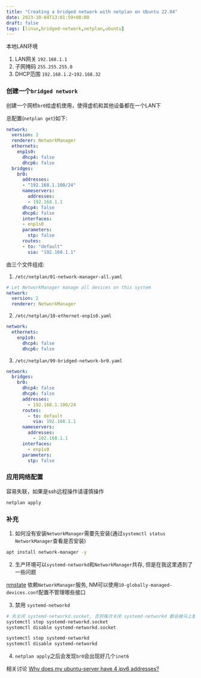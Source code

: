 ```yaml
---
title: "Creating a bridged network with netplan on Ubuntu 22.04"
date: 2023-10-04T13:01:59+08:00
draft: false
tags: [linux,bridged-network,netplan,ubuntu]
---
```


本地LAN环境

1. LAN网关 `192.168.1.1`
2. 子网掩码 `255.255.255.0`
2. DHCP范围 `192.168.1.2`-`192.168.32`

### 创建一个`bridged network`

创建一个网桥`br0`给虚机使用，使得虚机和其他设备都在一个LAN下

总配置(`netplan get`)如下:

```yaml
network:
  version: 2
  renderer: NetworkManager
  ethernets:
    enp1s0:
      dhcp4: false
      dhcp6: false
  bridges:
    br0:
      addresses:
      - "192.168.1.100/24"
      nameservers:
        addresses:
        - 192.168.1.1
      dhcp4: false
      dhcp6: false
      interfaces:
      - enp1s0
      parameters:
        stp: false
      routes:
      - to: "default"
        via: "192.168.1.1"
```

由三个文件组成:

1. `/etc/netplan/01-network-manager-all.yaml`

```yaml
# Let NetworkManager manage all devices on this system
network:
  version: 2
  renderer: NetworkManager
```

2. `/etc/netplan/10-ethernet-enp1s0.yaml`

```yaml
network:
  ethernets:
    enp1s0:
      dhcp4: false
      dhcp6: false
```

3. `/etc/netplan/99-bridged-network-br0.yaml`

```yaml
network:
  bridges:
    br0:
      dhcp4: false
      dhcp6: false
      addresses:
        - 192.168.1.100/24
      routes:
        - to: default
          via: 192.168.1.1
      nameservers:
        addresses: 
          - 192.168.1.1
      interfaces:
        - enp1s0
      parameters:
        stp: false
```

### 应用网络配置

容易失联，如果是ssh远程操作请谨慎操作

```bash
netplan apply
```

### 补充

1. 如何没有安装`NetworkManager`需要先安装(通过`systemctl status NetworkManager`查看是否安装)

```bash
apt install network-manager -y
```

2. 生产环境可以`systemd-networkd`和`NetworkManager`共存, 但是在我这里遇到了一些问题

[nmstate](https://nmstate.io/) 依赖`NetworkManager`服务, NM可以使用`10-globally-managed-devices.conf`配置不管理哪些接口

3. 禁用 `systemd-networkd`

```bash
# 先关闭 systemd-networkd.socket, 否则每次关闭 systemd-networkd 都会被马上重新激活
systemctl stop systemd-networkd.socket
systemctl disable systemd-networkd.socket

systemctl stop systemd-networkd
systemctl disable systemd-networkd
```

4. `netplan apply`之后会发现`br0`会出现好几个`inet6`

相关讨论 [Why does my ubuntu-server have 4 ipv6 addresses?](https://www.linuxquestions.org/questions/linux-networking-3/why-does-my-ubuntu-server-have-4-ipv6-addresses-4175701900/)